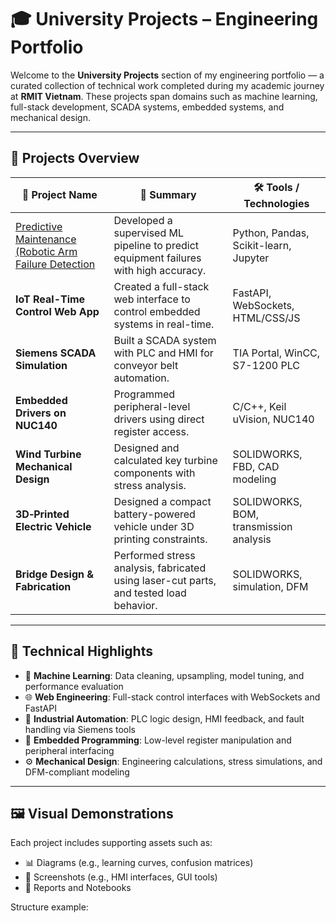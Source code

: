 # 🎓 University Projects – Engineering Portfolio

Welcome to the **University Projects** section of my engineering portfolio — a curated collection of technical work completed during my academic journey at **RMIT Vietnam**. These projects span domains such as machine learning, full-stack development, SCADA systems, embedded systems, and mechanical design.

---

## 🧩 Projects Overview

| 📂 Project Name | 📝 Summary | 🛠️ Tools / Technologies |
|----------------|------------|--------------------------|
| [Predictive Maintenance (Robotic Arm Failure Detection](./predictive_maintenance/) | Developed a supervised ML pipeline to predict equipment failures with high accuracy. | Python, Pandas, Scikit-learn, Jupyter |
| **IoT Real-Time Control Web App** | Created a full-stack web interface to control embedded systems in real-time. | FastAPI, WebSockets, HTML/CSS/JS |
| **Siemens SCADA Simulation** | Built a SCADA system with PLC and HMI for conveyor belt automation. | TIA Portal, WinCC, S7-1200 PLC |
| **Embedded Drivers on NUC140** | Programmed peripheral-level drivers using direct register access. | C/C++, Keil uVision, NUC140 |
| **Wind Turbine Mechanical Design** | Designed and calculated key turbine components with stress analysis. | SOLIDWORKS, FBD, CAD modeling |
| **3D‑Printed Electric Vehicle** | Designed a compact battery-powered vehicle under 3D printing constraints. | SOLIDWORKS, BOM, transmission analysis |
| **Bridge Design & Fabrication** | Performed stress analysis, fabricated using laser-cut parts, and tested load behavior. | SOLIDWORKS, simulation, DFM |

---

## 🧠 Technical Highlights

- 🧮 **Machine Learning**: Data cleaning, upsampling, model tuning, and performance evaluation
- 🌐 **Web Engineering**: Full-stack control interfaces with WebSockets and FastAPI
- 🔌 **Industrial Automation**: PLC logic design, HMI feedback, and fault handling via Siemens tools
- 🧵 **Embedded Programming**: Low-level register manipulation and peripheral interfacing
- ⚙️ **Mechanical Design**: Engineering calculations, stress simulations, and DFM-compliant modeling

---

## 🖼️ Visual Demonstrations

Each project includes supporting assets such as:

- 📊 Diagrams (e.g., learning curves, confusion matrices)
- 📸 Screenshots (e.g., HMI interfaces, GUI tools)
- 🧾 Reports and Notebooks

Structure example:

